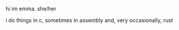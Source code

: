hi im emma. she/her

i do things in c, sometimes in assembly and, very occasionally, rust

<!---
- 👋 Hi, I’m @emmadoth (she/her)
- 👀 I’m interested in ... women
- 🌱 I’m currently learning ... nothing
- 💞️ I’m looking to collaborate on ... nothing
- 📫 How to reach me ... dont


emmadoth/emmadoth is a ✨ special ✨ repository because its `README.md` (this file) appears on your GitHub profile.
You can click the Preview link to take a look at your changes.
--->
